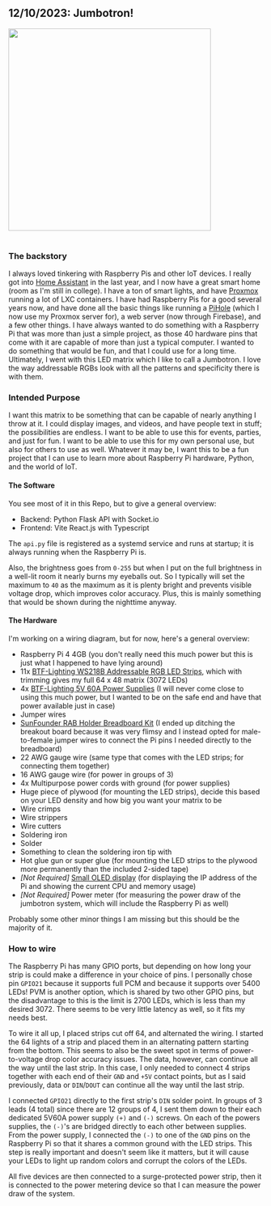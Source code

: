 ## 12/10/2023: Jumbotron!
<img src="/blog/img/jumbo.jpg" width="400" style="text-align: center" />
<br><br>

### The backstory

I always loved tinkering with Raspberry Pis and other IoT devices. I really got into [Home Assistant](https://www.home-assistant.io/) in the last year, and I now have a great smart home (room as I'm still in college). I have a ton of smart lights, and have [Proxmox](https://www.proxmox.com/en/) running a lot of LXC containers. I have had Raspberry Pis for a good several years now, and have done all the basic things like running a [PiHole](https://pi-hole.net/) (which I now use my Proxmox server for), a web server (now through Firebase), and a few other things. I have always wanted to do something with a Raspberry Pi that was more than just a simple project, as those 40 hardware pins that come with it are capable of more than just a typical computer. I wanted to do something that would be fun, and that I could use for a long time. Ultimately, I went with this LED matrix which I like to call a Jumbotron. I love the way addressable RGBs look with all the patterns and specificity there is with them.

### Intended Purpose

I want this matrix to be something that can be capable of nearly anything I throw at it. I could display images, and videos, and have people text in stuff; the possibilities are endless. I want to be able to use this for events, parties, and just for fun. I want to be able to use this for my own personal use, but also for others to use as well. Whatever it may be, I want this to be a fun project that I can use to learn more about Raspberry Pi hardware, Python, and the world of IoT. 

#### The Software

You see most of it in this Repo, but to give a general overview:
- Backend: Python Flask API with Socket.io
- Frontend: Vite React.js with Typescript

The `api.py` file is registered as a systemd service and runs at startup; it is always running when the Raspberry Pi is.

Also, the brightness goes from `0-255` but when I put on the full brightness in a well-lit room it nearly burns my eyeballs out. So I typically will set the maximum to `40` as the maximum as it is plenty bright and prevents visible voltage drop, which improves color accuracy. Plus, this is mainly something that would be shown during the nighttime anyway. 

#### The Hardware

I'm working on a wiring diagram, but for now, here's a general overview:
- Raspberry Pi 4 4GB (you don't really need this much power but this is just what I happened to have lying around)
- 11x [BTF-Lighting WS218B Addressable RGB LED Strips](https://www.amazon.com/gp/product/B01CDTEKAG/ref=ppx_yo_dt_b_asin_title_o00_s00?ie=UTF8&psc=1), which with trimming gives my full 64 x 48 matrix (3072 LEDs)
- 4x [BTF-Lighting 5V 60A Power Supplies](https://www.amazon.com/gp/product/B01D8FLZV6/ref=ppx_yo_dt_b_asin_title_o04_s00?ie=UTF8&psc=1) (I will never come close to using this much power, but I wanted to be on the safe end and have that power available just in case)
- Jumper wires
- [SunFounder RAB Holder Breadboard Kit](https://www.amazon.com/gp/product/B07ZYR7R8X/ref=ppx_yo_dt_b_asin_title_o08_s00?ie=UTF8&psc=1) (I ended up ditching the breakout board because it was very flimsy and I instead opted for male-to-female jumper wires to connect the Pi pins I needed directly to the breadboard)
- 22 AWG gauge wire (same type that comes with the LED strips; for connecting them together)
- 16 AWG gauge wire (for power in groups of 3)
- 4x Multipurpose power cords with ground (for power supplies)
- Huge piece of plywood (for mounting the LED strips), decide this based on your LED density and how big you want your matrix to be
- Wire crimps
- Wire strippers
- Wire cutters
- Soldering iron
- Solder
- Something to clean the soldering iron tip with
- Hot glue gun or super glue (for mounting the LED strips to the plywood more permanently than the included 2-sided tape)
- *[Not Required]* [Small OLED display](https://www.amazon.com/gp/product/B09T6SJBV5/ref=ppx_yo_dt_b_asin_title_o00_s00?ie=UTF8&psc=1) (for displaying the IP address of the Pi and showing the current CPU and memory usage)
- *[Not Required]* Power meter (for measuring the power draw of the jumbotron system, which will  include the Raspberry Pi as well)

Probably some other minor things I am missing but this should be the majority of it.

### How to wire

The Raspberry Pi has many GPIO ports, but depending on how long your strip is could make a difference in your choice of pins. I personally chose pin `GPIO21` because it supports full PCM and because it supports over 5400 LEDs! PVM is another option, which is shared by two other GPIO pins, but the disadvantage to this is the limit is 2700 LEDs, which is less than my desired 3072. There seems to be very little latency as well, so it fits my needs best.

To wire it all up, I placed strips cut off 64, and alternated the wiring. I started the 64 lights of a strip and placed them in an alternating pattern starting from the bottom. This seems to also be the sweet spot in terms of power-to-voltage drop color accuracy issues. The data, however, can continue all the way until the last strip. In this case, I only needed to connect 4 strips together with each end of their `GND` and `+5V` contact points, but as I said previously, data or `DIN`/`DOUT` can continue all the way until the last strip.

I connected `GPIO21` directly to the first strip's `DIN` solder point. In groups of 3 leads (4 total) since there are 12 groups of 4, I sent them down to their each dedicated 5V60A power supply `(+)` and `(-)` screws. On each of the powers supplies, the `(-)`'s are bridged directly to each other between supplies. From the power supply, I connected the `(-)` to one of the `GND` pins on the Raspberry Pi so that it shares a common ground with the LED strips. This step is really important and doesn't seem like it matters, but it will cause your LEDs to light up random colors and corrupt the colors of the LEDs. 

All five devices are then connected to a surge-protected power strip, then it is connected to the power metering device so that I can measure the power draw of the system.